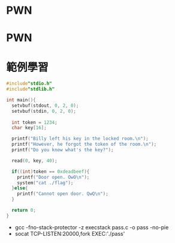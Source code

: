 # PWN

# PWN


# 範例學習
```c
#include"stdio.h"
#include"stdlib.h"

int main(){
  setvbuf(stdout, 0, 2, 0);
  setvbuf(stdin, 0, 2, 0);
  
  int token = 1234;
  char key[16];

  printf("Billy left his key in the locked room.\n");
  printf("However, he forgot the token of the room.\n");
  printf("Do you know what's the key?");

  read(0, key, 40);

  if((int)token == 0xdeadbeef){
    printf("Door open. OwO\n");
    system("cat ./flag");
  }else{
    printf("Cannot open door. QwQ\n");
  }

  return 0;
}
```
- gcc -fno-stack-protector -z execstack pass.c -o pass -no-pie
- socat TCP-LISTEN:20000,fork EXEC:'./pass'

